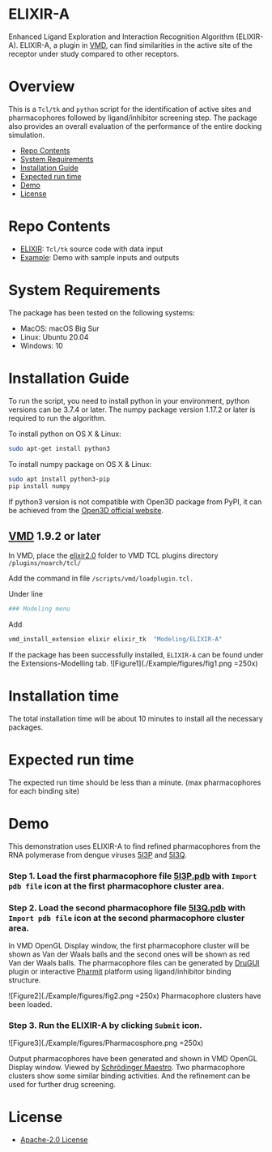 # ELIXIR-A
Enhanced Ligand Exploration and Interaction Recognition Algorithm (ELIXIR-A). ELIXIR-A, a plugin in [VMD](https://www.ks.uiuc.edu/Research/vmd/), can find similarities in the active site of the receptor under study compared to other receptors. 

# Overview
This is a  `Tcl/tk` and  `python` script for the identification of active sites and pharmacophores followed by ligand/inhibitor screening step. The package also provides an overall evaluation of the performance of the entire docking simulation.

- [Repo Contents](#Repo-Contents)
- [System Requirements](#System-requirements)
- [Installation Guide](#Installation-Guide)
- [Expected run time](#Expected-run-time)
- [Demo](#Demo)
- [License](#license)

# Repo Contents

- [ELIXIR](./ELIXIR/): `Tcl/tk` source code with data input
- [Example](./Example/): Demo with sample inputs and outputs

# System Requirements
The package has been tested on the following systems:

- MacOS:  macOS Big Sur
- Linux: Ubuntu 20.04
- Windows: 10

# Installation Guide
To run the script, you need to install python in your environment, python versions can be 3.7.4 or later. The numpy package version 1.17.2 or later is required to run the algorithm. 

To install python on OS X & Linux:

```sh
sudo apt-get install python3
```
 
To install numpy package on OS X & Linux:

```sh
sudo apt install python3-pip
pip install numpy
```

If python3 version is not compatible with Open3D package from PyPI, it can be achieved from the [Open3D official website](http://www.open3d.org/docs/latest/getting_started.html).

## [VMD](https://www.ks.uiuc.edu/Research/vmd/)  1.9.2 or later
In VMD, place the [elixir2.0](https://github.com/sfernando-BAEN/ELIXIR-A/releases/tag/v2.0) folder to VMD TCL plugins directory ```/plugins/noarch/tcl/```

Add the command in file ```/scripts/vmd/loadplugin.tcl.```

Under  line 
```sh
### Modeling menu 
```
Add 
```sh
vmd_install_extension elixir elixir_tk  "Modeling/ELIXIR-A"
```

If the package has been successfully installed, ```ELIXIR-A``` can be found under the Extensions-Modelling tab.
![Figure1](./Example/figures/fig1.png =250x)

# Installation time
The total installation time will be about 10 minutes to install all the necessary packages.

# Expected run time
The expected run time should be less than a minute. (max pharmacophores for each binding site)

# Demo
This demonstration uses ELIXIR-A to find refined pharmacophores from the RNA polymerase from dengue viruses [5I3P](https://www.rcsb.org/structure/5I3P) and [5I3Q](https://www.rcsb.org/structure/5I3Q).

### Step 1. Load the first pharmacophore file [5I3P.pdb](./Example/Input/Dengue_NS5_RdRp/5I3P.json.pdb) with ``` Import pdb file ``` icon at the first pharmacophore cluster area.

### Step 2. Load the second pharmacophore file [5I3Q.pdb](./Example/Input/Dengue_NS5_RdRp/5I3Q.json.pdb) with ``` Import pdb file ``` icon  at the second pharmacophore cluster area. 
In VMD OpenGL Display window, the first pharmacophore cluster will be shown as  Van der Waals balls and the second ones will be shown as red Van der Waals balls. The pharmacophore files can be generated by [DruGUI](http://prody.csb.pitt.edu/drugui/) plugin or interactive [Pharmit](http://pharmit.csb.pitt.edu) platform using ligand/inhibitor binding structure. 

![Figure2](./Example/figures/fig2.png =250x)
Pharmacophore clusters have been loaded.

### Step 3. Run the ELIXIR-A by clicking  ```Submit``` icon.
![Figure3](./Example/figures/Pharmacosphore.png =250x)  

Output pharmacophores have been generated and shown in VMD OpenGL Display window.
Viewed by [Schrödinger Maestro](https://www.schrodinger.com/maestro). Two pharmacophore clusters show some similar binding activities. And the refinement can be used for further drug screening.

# License
+ [Apache-2.0 License](./LICENSE)
